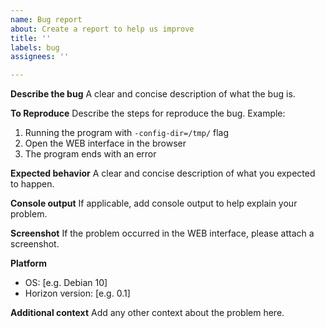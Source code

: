 ```yaml
---
name: Bug report
about: Create a report to help us improve
title: ''
labels: bug
assignees: ''

---
```


**Describe the bug**
A clear and concise description of what the bug is.

**To Reproduce**
Describe the steps for reproduce the bug. Example:
1. Running the program with `-config-dir=/tmp/` flag
2. Open the WEB interface in the browser
3. The program ends with an error

**Expected behavior**
A clear and concise description of what you expected to happen.

**Console output**
If applicable, add console output to help explain your problem.

**Screenshot**
If the problem occurred in the WEB interface, please attach a screenshot.

**Platform**
 - OS: [e.g. Debian 10]
 - Horizon version: [e.g. 0.1]

**Additional context**
Add any other context about the problem here.
